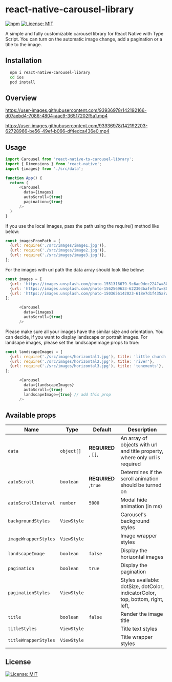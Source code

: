 # react-native-carousel-library

[![npm](https://img.shields.io/npm/v/react-native-data-storage-hooks.svg?style=flat-square)](https://www.npmjs.com/package/react-native-carousel-library)
[![License: MIT](https://img.shields.io/badge/License-MIT-yellow.svg)](https://opensource.org/licenses/MIT)

A simple and fully customizable carousel library for React Native with Type Script. 
You can turn on the automatic image change, add a pagination or a title to the image.




## Installation

```bash
  npm i react-native-carousel-library
  cd ios
  pod install
```
    
## Overview

https://user-images.githubusercontent.com/93936978/142192166-d07aebd4-7086-4804-aac9-36517202f5a1.mp4


https://user-images.githubusercontent.com/93936978/142192203-62728966-be56-49ef-b066-df4edca436e0.mp4


## Usage

```javascript
import Carousel from 'react-native-ts-carousel-library';
import { Dimensions } from 'react-native';
import {images} from './src/data';

function App() {
  return (
      <Carousel
        data={images}
        autoScroll={true}
        pagination={true}
      />
  )
}
```
If you use the local images, pass the path using the require() method like below:

```javascript
const imagesFromPath = [
  {url: require('./src/images/image1.jpg')},
  {url: require('./src/images/image2.jpg')},
  {url: require('./src/images/image3.jpg')},
];
```
For the images with url path the data array should look like below: 

```javascript
const images = [
  {url: 'https://images.unsplash.com/photo-1551316679-9c6ae9dec224?w=800&q=80'},
  {url: 'https://images.unsplash.com/photo-1562569633-622303bafef5?w=800&q=80'},
  {url: 'https://images.unsplash.com/photo-1503656142023-618e7d1f435a?w=800&q=80'},
];

      <Carousel
        data={images}
        autoScroll={true}
      />
```
Please make sure all your images have the similar size and orientation.
You can decide, if you want to display landscape or portrait images.
For landsape images, please set the landscapeImage props to true:

```javascript
const landscapeImages = [
  {url: require('./src/images/horizontal1.jpg'), title: 'little church'},
  {url: require('./src/images/horizontal2.jpg'), title: 'river'},
  {url: require('./src/images/horizontal3.jpg'), title: 'tenements'},
];

      <Carousel
        data={landscapeImages}
        autoScroll={true}
        landscapeImage={true} // add this prop
      />
```

## Available props

| Name                             | Type                 | Default                        | Description                                                                                                                                |
| -------------------------------- | -------------------- | ------------------------------ | ------------------------------------------------------------------------------------------------------------------------------------------ |
| `data`                           | `object[]`           | **REQUIRED** , `[]`,                      | An array of objects with url and title property, where only url is required                                                                                                                      |
| `autoScroll`                     | `boolean`               | **REQUIRED** ,`true`                           | Determines if the scroll animation should be turned on                                                                                                |
| `autoScrollInterval`                   | `number` | `5000`                 | Modal hide animation (in ms)                                                                                                                     |
| `backgroundStyles`             | `ViewStyle`               |                             | Carousel's background styles                                                                                               |
| `imageWrapperStyles`                  | `ViewStyle`               |                         | Image wrapper styles                                                                                                |
| `landscapeImage`                    | `boolean`               | `false`                           | Display the horizontal images                          |
| `pagination`                    | `boolean`               | `true`                           | Display the pagination                                                                                                                       |
| `paginationStyles`                  | `ViewStyle`             |                      | Styles available: dotSize, dotColor, indicatorColor, top, bottom, right, left,                                                                                                              |
| `title`                | `boolean`             | `false`                           | Render the image title                                                                                             |
| `titleStyles`     | `ViewStyle`             |                             | Title text styles                                                                                                           |
| `titleWrapperStyles`    | `ViewStyle`             |                             | Title wrapper styles                                                                                                           |

## License

[![License: MIT](https://img.shields.io/badge/License-MIT-yellow.svg)](https://opensource.org/licenses/MIT)